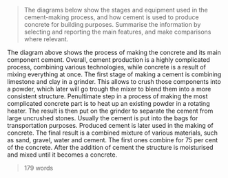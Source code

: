 > The diagrams below show the stages and equipment used in the cement-making process, and how cement is used to produce concrete for building purposes.
> Summarise the information by selecting and reporting the main features, and make comparisons where relevant.

The diagram above shows the process of making the concrete and its main component cement.
Overall, cement production is a highly complicated process, combining various technologies, while concrete is a result of mixing everything at once.
The first stage of making a cement is combining limestone and clay in a grinder. This allows to crush those components into a powder, which later will go trough the mixer to blend them into a more consistent structure. Penultimate step in a process of making the most complicated concrete part is to heat up an existing powder in a rotating heater. The result is then put on the grinder to separate the cement from large uncrushed stones. Usually the cement is put into the bags for transportation purposes.
Produced cement is later used in the making of concrete. The final result is a combined mixture of various materials, such as sand, gravel, water and cement. The first ones combine for 75 per cent of the concrete. After the addition of cement the structure is moisturised and mixed until it becomes a concrete.
> 179 words
